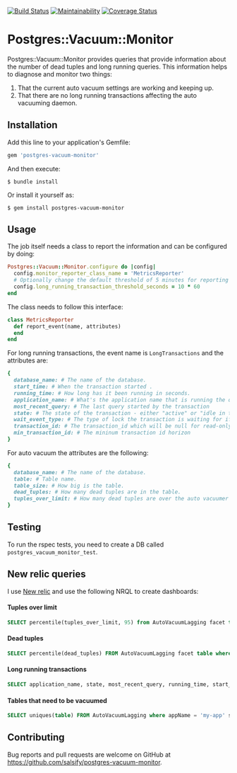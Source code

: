 [![Build Status](https://travis-ci.org/salsify/postgres-vacuum-monitor.svg?branch=master)](https://travis-ci.org/salsify/postgres-vacuum-monitor)
[![Maintainability](https://api.codeclimate.com/v1/badges/9ced178ca8fee231a935/maintainability)](https://codeclimate.com/github/salsify/postgres-vacuum-monitor/maintainability)
[![Coverage Status](https://coveralls.io/repos/github/salsify/postgres-vacuum-monitor/badge.svg?branch=master)](https://coveralls.io/github/salsify/postgres-vacuum-monitor?branch=master)


# Postgres::Vacuum::Monitor

Postgres::Vacuum::Monitor provides queries that provide information about the number of dead tuples and long running queries.
This information helps to diagnose and monitor two things: 
1) That the current auto vacuum settings are working and keeping up.
2) That there are no long running transactions affecting the auto vacuuming daemon.

## Installation

Add this line to your application's Gemfile:

```ruby
gem 'postgres-vacuum-monitor'
```

And then execute:

    $ bundle install

Or install it yourself as:

    $ gem install postgres-vacuum-monitor

## Usage

The job itself needs a class to report the information and can be configured by doing:

```ruby
Postgres::Vacuum::Monitor.configure do |config|
  config.monitor_reporter_class_name = 'MetricsReporter'
  # Optionally change the default threshold of 5 minutes for reporting long running transactions
  config.long_running_transaction_threshold_seconds = 10 * 60  
end
```

The class needs to follow this interface:
```ruby
class MetricsReporter
  def report_event(name, attributes)
  end
end
```

For long running transactions, the event name is `LongTransactions` and the attributes are: 
```ruby 
{
  database_name: # The name of the database.
  start_time: # When the transaction started .
  running_time: # How long has it been running in seconds.
  application_name: # What's the application name that is running the query.
  most_recent_query: # The last query started by the transaction
  state: # The state of the transaction - either "active" or "idle in transaction"
  wait_event_type: # The type of lock the transaction is waiting for if applicable
  transaction_id: # The transaction_id which will be null for read-only transactions
  min_transaction_id: # The mininum transaction id horizon
}
```

For auto vacuum the attributes are the following:

```ruby 
{
  database_name: # The name of the database.
  table: # Table name.
  table_size: # How big is the table.
  dead_tuples: # How many dead tuples are in the table.
  tuples_over_limit: # How many dead tuples are over the auto vacuumer threshold.
}
```

## Testing

To run the rspec tests, you need to create a DB called `postgres_vacuum_monitor_test`.

## New relic queries

I use [New relic](https://rpm.newrelic.com) and use the following NRQL to create dashboards:

#### Tuples over limit
```SQL
SELECT percentile(tuples_over_limit, 95) from AutoVacuumLagging facet table where appName = 'my-app' TIMESERIES 30 minutes since 1 day ago
```

#### Dead tuples
```SQL
SELECT percentile(dead_tuples) FROM AutoVacuumLagging facet table where appName = 'my-app' SINCE 1 DAY AGO TIMESERIES
```     
#### Long running transactions
```SQL
SELECT application_name, state, most_recent_query, running_time, start_time FROM LongTransactions
```

#### Tables that need to be vacuumed
```SQL
SELECT uniques(table) FROM AutoVacuumLagging where appName = 'my-app' since 30 minutes ago
```

## Contributing

Bug reports and pull requests are welcome on GitHub at https://github.com/salsify/postgres-vacuum-monitor.
